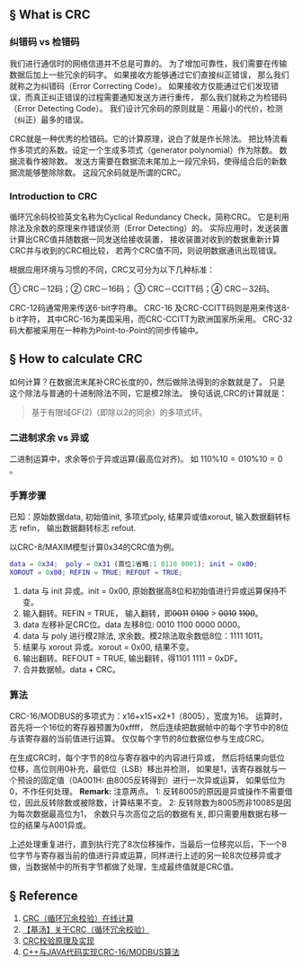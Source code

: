 ## § What is CRC
### 纠错码 vs 检错码
我们进行通信时的网络信道并不总是可靠的。
为了增加可靠性，我们需要在传输数据后加上一些冗余的码字。
如果接收方能够通过它们直接纠正错误，
那么我们就称之为纠错码（Error Correcting Code）。
如果接收方仅能通过它们发现错误，而真正纠正错误的过程需要通知发送方进行重传，
那么我们就称之为检错码（Error Detecting Code）。
我们设计冗余码的原则就是：用最小的代价，检测（纠正）最多的错误。

CRC就是一种优秀的检错码。它的计算原理，说白了就是作长除法。
把比特流看作多项式的系数。设定一个生成多项式（generator polynomial）作为除数。
数据流看作被除数。
发送方需要在数据流末尾加上一段冗余码，使得组合后的新数据流能够整除除数。
这段冗余码就是所谓的CRC。

### Introduction to CRC
循环冗余码校验英文名称为Cyclical Redundancy Check，简称CRC。
它是利用除法及余数的原理来作错误侦测（Error Detecting）的。
实际应用时，发送装置计算出CRC值并随数据一同发送给接收装置，
接收装置对收到的数据重新计算CRC并与收到的CRC相比较，
若两个CRC值不同，则说明数据通讯出现错误。

根据应用环境与习惯的不同，CRC又可分为以下几种标准：

① CRC－12码；② CRC－16码；
③ CRC－CCITT码；④ CRC－32码。

CRC-12码通常用来传送6-bit字符串。
CRC-16 及CRC-CCITT码则是用来传送8-b it字符，
其中CRC-16为美国采用，而CRC-CCITT为欧洲国家所采用。
CRC-32码大都被采用在一种称为Point-to-Point的同步传输中。

## § How to calculate CRC
如何计算？在数据流末尾补CRC长度的0，然后做除法得到的余数就是了。
只是这个除法与普通的十进制除法不同，它是模2除法。
换句话说,CRC的计算就是：
> 基于有限域GF(2)（即除以2的同余）的多项式环。

### 二进制求余 vs 异或
二进制运算中，求余等价于异或运算(最高位对齐)。
如 $110 \% 10 = 010\% 10 = 0$ 。

### 手算步骤
已知：原始数据data, 初始值init, 多项式poly, 结果异或值xorout,
输入数据翻转标志 refin， 输出数据翻转标志 refout.

以CRC-8/MAXIM模型计算0x34的CRC值为例。
```matlab
data = 0x34;  poly = 0x31 (首位1省略:1 0110 0001); init = 0x00;
XOROUT = 0x00; REFIN = TRUE; REFOUT = TRUE;
```
1. data 与 init 异或。init = 0x00, 原始数据高8位和初始值进行异或运算保持不变。
1. 输入翻转。REFIN = TRUE， 输入翻转，即~~0011~~ ~~0100~~ > ~~0010~~ ~~1100~~。
1. data 左移补足CRC位。data 左移8位: 0010 1100 0000 0000。
1. data 与 poly 进行模2除法, 求余数。模2除法取余数低8位：1111 1011。
1. 结果与 xorout 异或。xorout = 0x00, 结果不变。
1. 输出翻转。REFOUT = TRUE, 输出翻转，得1101 1111 = 0xDF。
1. 合并数据帧。data + CRC。

### 算法
CRC-16/MODBUS的多项式为：x16+x15+x2+1（8005），宽度为16。
运算时，首先将一个16位的寄存器预置为0xffff，
然后连续把数据帧中的每个字节中的8位与该寄存器的当前值进行运算。
仅仅每个字节的8位数据位参与生成CRC。

在生成CRC时，每个字节的8位与寄存器中的内容进行异或，
然后将结果向低位位移，高位则用0补充，最低位（LSB）移出并检测，
如果是1，该寄存器就与一个预设的固定值（0A001H: 由8005反转得到）进行一次异或运算，
如果低位为0，不作任何处理。
**Remark:** 注意两点。
1: 反转8005的原因是异或操作不需要借位，因此反转除数或被除数，计算结果不变。
2: 反转除数为8005而非10085是因为每次数据最高位为1，
余数只与次高位之后的数据有关, 即只需要用数据右移一位的结果与A001异或。

上述处理重复进行，直到执行完了8次位移操作，当最后一位移完以后，下一个8位字节与寄存器当前的值进行异或运算，同样进行上述的另一轮8次位移异或才做，当数据帧中的所有字节都做了处理，生成最终值就是CRC值。


## § Reference
1. [CRC（循环冗余校验）在线计算][1]
1. [【基汤】关于CRC（循环冗余校验）][2]
1. [CRC校验原理及实现][3]
1. [C++与JAVA代码实现CRC-16/MODBUS算法][4]

[1]:http://www.ip33.com/crc.html
[2]:https://zhuanlan.zhihu.com/p/81294341
[3]:https://zhuanlan.zhihu.com/p/256487370
[4]:https://www.cnblogs.com/yanwu0527/p/11424730.html

